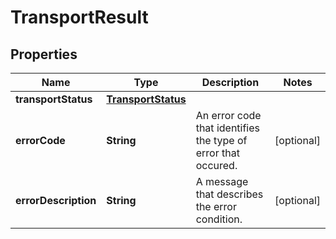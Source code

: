 # TransportResult

## Properties
Name | Type | Description | Notes
------------ | ------------- | ------------- | -------------
**transportStatus** | [**TransportStatus**](TransportStatus.md) |  | 
**errorCode** | **String** | An error code that identifies the type of error that occured. |  [optional]
**errorDescription** | **String** | A message that describes the error condition. |  [optional]
